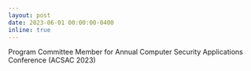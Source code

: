 ```yaml
---
layout: post
date: 2023-06-01 00:00:00-0400
inline: true
---
```


Program Committee Member for Annual Computer Security Applications Conference (ACSAC 2023) 